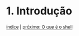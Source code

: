 # 1. Introdução

<small>[índice](../index.md) | [próximo: O que é o shell](o_que_e_o_shell.md)</small>


